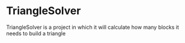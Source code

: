 # TriangleSolver
TriangleSolver is a project in which it will calculate how many blocks it needs to build a triangle
